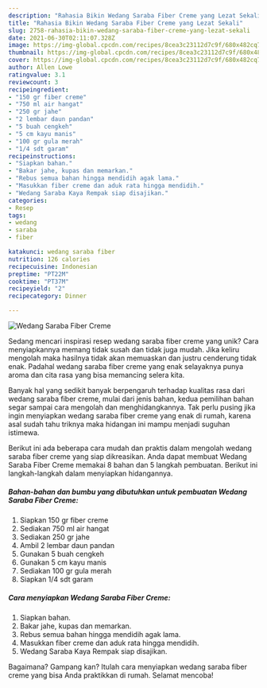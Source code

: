 ```yaml
---
description: "Rahasia Bikin Wedang Saraba Fiber Creme yang Lezat Sekali"
title: "Rahasia Bikin Wedang Saraba Fiber Creme yang Lezat Sekali"
slug: 2758-rahasia-bikin-wedang-saraba-fiber-creme-yang-lezat-sekali
date: 2021-06-30T02:11:07.328Z
image: https://img-global.cpcdn.com/recipes/8cea3c23112d7c9f/680x482cq70/wedang-saraba-fiber-creme-foto-resep-utama.jpg
thumbnail: https://img-global.cpcdn.com/recipes/8cea3c23112d7c9f/680x482cq70/wedang-saraba-fiber-creme-foto-resep-utama.jpg
cover: https://img-global.cpcdn.com/recipes/8cea3c23112d7c9f/680x482cq70/wedang-saraba-fiber-creme-foto-resep-utama.jpg
author: Allen Lowe
ratingvalue: 3.1
reviewcount: 3
recipeingredient:
- "150 gr fiber creme"
- "750 ml air hangat"
- "250 gr jahe"
- "2 lembar daun pandan"
- "5 buah cengkeh"
- "5 cm kayu manis"
- "100 gr gula merah"
- "1/4 sdt garam"
recipeinstructions:
- "Siapkan bahan."
- "Bakar jahe, kupas dan memarkan."
- "Rebus semua bahan hingga mendidih agak lama."
- "Masukkan fiber creme dan aduk rata hingga mendidih."
- "Wedang Saraba Kaya Rempak siap disajikan."
categories:
- Resep
tags:
- wedang
- saraba
- fiber

katakunci: wedang saraba fiber 
nutrition: 126 calories
recipecuisine: Indonesian
preptime: "PT22M"
cooktime: "PT37M"
recipeyield: "2"
recipecategory: Dinner

---
```



![Wedang Saraba Fiber Creme](https://img-global.cpcdn.com/recipes/8cea3c23112d7c9f/680x482cq70/wedang-saraba-fiber-creme-foto-resep-utama.jpg)

Sedang mencari inspirasi resep wedang saraba fiber creme yang unik? Cara menyiapkannya memang tidak susah dan tidak juga mudah. Jika keliru mengolah maka hasilnya tidak akan memuaskan dan justru cenderung tidak enak. Padahal wedang saraba fiber creme yang enak selayaknya punya aroma dan cita rasa yang bisa memancing selera kita.



Banyak hal yang sedikit banyak berpengaruh terhadap kualitas rasa dari wedang saraba fiber creme, mulai dari jenis bahan, kedua pemilihan bahan segar sampai cara mengolah dan menghidangkannya. Tak perlu pusing jika ingin menyiapkan wedang saraba fiber creme yang enak di rumah, karena asal sudah tahu triknya maka hidangan ini mampu menjadi suguhan istimewa.


Berikut ini ada beberapa cara mudah dan praktis dalam mengolah wedang saraba fiber creme yang siap dikreasikan. Anda dapat membuat Wedang Saraba Fiber Creme memakai 8 bahan dan 5 langkah pembuatan. Berikut ini langkah-langkah dalam menyiapkan hidangannya.

<!--inarticleads1-->

##### Bahan-bahan dan bumbu yang dibutuhkan untuk pembuatan Wedang Saraba Fiber Creme:

1. Siapkan 150 gr fiber creme
1. Sediakan 750 ml air hangat
1. Sediakan 250 gr jahe
1. Ambil 2 lembar daun pandan
1. Gunakan 5 buah cengkeh
1. Gunakan 5 cm kayu manis
1. Sediakan 100 gr gula merah
1. Siapkan 1/4 sdt garam




<!--inarticleads2-->

##### Cara menyiapkan Wedang Saraba Fiber Creme:

1. Siapkan bahan.
1. Bakar jahe, kupas dan memarkan.
1. Rebus semua bahan hingga mendidih agak lama.
1. Masukkan fiber creme dan aduk rata hingga mendidih.
1. Wedang Saraba Kaya Rempak siap disajikan.




Bagaimana? Gampang kan? Itulah cara menyiapkan wedang saraba fiber creme yang bisa Anda praktikkan di rumah. Selamat mencoba!
